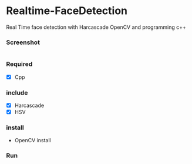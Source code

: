 # Realtime-FaceDetection
Real Time face detection with Harcascade OpenCV and programming c++

### Screenshot
<img href="Resources\Picture\Screenshot\ss1.png">

### Required
- [x] Cpp

### include 
- [x] Harcascade
- [x] HSV

### install
- OpenCV install

### Run
